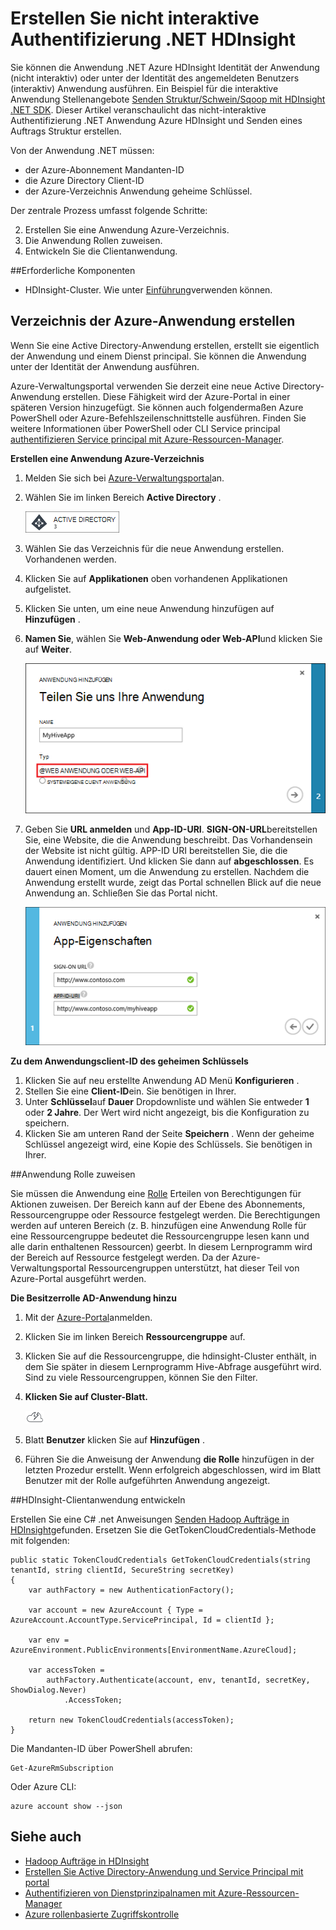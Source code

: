<properties
    pageTitle="Erstellen Sie nicht-interaktive Authentifizierung .NET HDInsight kühlgeometrie | Microsoft Azure"
    description="Erfahren Sie, wie nicht-interaktive Authentifizierung .NET HDInsight erstellt."
    editor="cgronlun"
    manager="jhubbard"
    services="hdinsight"
    documentationCenter=""
    tags="azure-portal"
    authors="mumian"/>

<tags
    ms.service="hdinsight"
    ms.workload="big-data"
    ms.tgt_pltfrm="na"
    ms.devlang="na"
    ms.topic="article"
    ms.date="09/02/2016"
    ms.author="jgao"/>

# <a name="create-non-interactive-authentication-net-hdinsight-applications"></a>Erstellen Sie nicht interaktive Authentifizierung .NET HDInsight

Sie können die Anwendung .NET Azure HDInsight Identität der Anwendung (nicht interaktiv) oder unter der Identität des angemeldeten Benutzers (interaktiv) Anwendung ausführen. Ein Beispiel für die interaktive Anwendung Stellenangebote [Senden Struktur/Schwein/Sqoop mit HDInsight .NET SDK](hdinsight-submit-hadoop-jobs-programmatically.md#submit-hivepigsqoop-jobs-using-hdinsight-net-sdk). Dieser Artikel veranschaulicht das nicht-interaktive Authentifizierung .NET Anwendung Azure HDInsight und Senden eines Auftrags Struktur erstellen.

Von der Anwendung .NET müssen:

- der Azure-Abonnement Mandanten-ID
- die Azure Directory Client-ID
- der Azure-Verzeichnis Anwendung geheime Schlüssel.  

Der zentrale Prozess umfasst folgende Schritte:

2. Erstellen Sie eine Anwendung Azure-Verzeichnis.
2. Die Anwendung Rollen zuweisen.
3. Entwickeln Sie die Clientanwendung.


##<a name="prerequisites"></a>Erforderliche Komponenten

- HDInsight-Cluster. Wie unter [Einführung](hdinsight-hadoop-linux-tutorial-get-started.md#create-cluster)verwenden können. 




## <a name="create-azure-directory-application"></a>Verzeichnis der Azure-Anwendung erstellen 
Wenn Sie eine Active Directory-Anwendung erstellen, erstellt sie eigentlich der Anwendung und einem Dienst principal. Sie können die Anwendung unter der Identität der Anwendung ausführen.

Azure-Verwaltungsportal verwenden Sie derzeit eine neue Active Directory-Anwendung erstellen. Diese Fähigkeit wird der Azure-Portal in einer späteren Version hinzugefügt. Sie können auch folgendermaßen Azure PowerShell oder Azure-Befehlszeilenschnittstelle ausführen. Finden Sie weitere Informationen über PowerShell oder CLI Service principal [authentifizieren Service principal mit Azure-Ressourcen-Manager](../resource-group-authenticate-service-principal.md).

**Erstellen eine Anwendung Azure-Verzeichnis**

1.  Melden Sie sich bei [Azure-Verwaltungsportal]( https://manage.windowsazure.com/)an.
2.  Wählen Sie im linken Bereich **Active Directory** .

    ![Azure klassischen Portal active directory](.\media\hdinsight-create-non-interactive-authentication-dotnet-application\active-directory.png)
    
3.  Wählen Sie das Verzeichnis für die neue Anwendung erstellen. Vorhandenen werden.
4.  Klicken Sie auf **Applikationen** oben vorhandenen Applikationen aufgelistet.
5.  Klicken Sie unten, um eine neue Anwendung hinzufügen auf **Hinzufügen** .
6.  **Namen Sie**, wählen Sie **Web-Anwendung oder Web-API**und klicken Sie auf **Weiter**.

    ![neue Azure active Directory-Anwendung](.\media\hdinsight-create-non-interactive-authentication-dotnet-application\hdinsight-add-ad-application.png)

7.  Geben Sie **URL anmelden** und **App-ID-URI**. **SIGN-ON-URL**bereitstellen Sie, eine Website, die die Anwendung beschreibt. Das Vorhandensein der Website ist nicht gültig. APP-ID URI bereitstellen Sie, die die Anwendung identifiziert. Und klicken Sie dann auf **abgeschlossen**.
Es dauert einen Moment, um die Anwendung zu erstellen.  Nachdem die Anwendung erstellt wurde, zeigt das Portal schnellen Blick auf die neue Anwendung an. Schließen Sie das Portal nicht. 

    ![neue Azure active Directory Anwendungseigenschaften](.\media\hdinsight-create-non-interactive-authentication-dotnet-application\hdinsight-add-ad-application-properties.png)

**Zu dem Anwendungsclient-ID des geheimen Schlüssels**

1.  Klicken Sie auf neu erstellte Anwendung AD Menü **Konfigurieren** .
2.  Stellen Sie eine **Client-ID**ein. Sie benötigen in Ihrer.
3.  Unter **Schlüssel**auf **Dauer** Dropdownliste und wählen Sie entweder **1** oder **2 Jahre**. Der Wert wird nicht angezeigt, bis die Konfiguration zu speichern.
4.  Klicken Sie am unteren Rand der Seite **Speichern** . Wenn der geheime Schlüssel angezeigt wird, eine Kopie des Schlüssels. Sie benötigen in Ihrer.

##<a name="assign-ad-application-to-role"></a>Anwendung Rolle zuweisen

Sie müssen die Anwendung eine [Rolle](../active-directory/role-based-access-built-in-roles.md) Erteilen von Berechtigungen für Aktionen zuweisen. Der Bereich kann auf der Ebene des Abonnements, Ressourcengruppe oder Ressource festgelegt werden. Die Berechtigungen werden auf unteren Bereich (z. B. hinzufügen eine Anwendung Rolle für eine Ressourcengruppe bedeutet die Ressourcengruppe lesen kann und alle darin enthaltenen Ressourcen) geerbt. In diesem Lernprogramm wird der Bereich auf Ressource festgelegt werden.  Da der Azure-Verwaltungsportal Ressourcengruppen unterstützt, hat dieser Teil von Azure-Portal ausgeführt werden. 

**Die Besitzerrolle AD-Anwendung hinzu**

1.  Mit der [Azure-Portal](https://portal.azure.com)anmelden.
2.  Klicken Sie im linken Bereich **Ressourcengruppe** auf.
3.  Klicken Sie auf die Ressourcengruppe, die hdinsight-Cluster enthält, in dem Sie später in diesem Lernprogramm Hive-Abfrage ausgeführt wird. Sind zu viele Ressourcengruppen, können Sie den Filter.
4.  **Klicken Sie auf Cluster-Blatt.**

    ![Cloud und Blitz-Symbol = Schnellstart](./media/hdinsight-hadoop-create-linux-cluster-portal/quickstart.png)
5.  Blatt **Benutzer** klicken Sie auf **Hinzufügen** .
6.  Führen Sie die Anweisung der Anwendung **die Rolle** hinzufügen in der letzten Prozedur erstellt. Wenn erfolgreich abgeschlossen, wird im Blatt Benutzer mit der Rolle aufgeführten Anwendung angezeigt.


##<a name="develop-hdinsight-client-application"></a>HDInsight-Clientanwendung entwickeln

Erstellen Sie eine C# .net Anweisungen [Senden Hadoop Aufträge in HDInsight](hdinsight-submit-hadoop-jobs-programmatically.md#submit-hivepigsqoop-jobs-using-hdinsight-net-sdk)gefunden. Ersetzen Sie die GetTokenCloudCredentials-Methode mit folgenden:

    public static TokenCloudCredentials GetTokenCloudCredentials(string tenantId, string clientId, SecureString secretKey)
    {
        var authFactory = new AuthenticationFactory();

        var account = new AzureAccount { Type = AzureAccount.AccountType.ServicePrincipal, Id = clientId };

        var env = AzureEnvironment.PublicEnvironments[EnvironmentName.AzureCloud];

        var accessToken =
            authFactory.Authenticate(account, env, tenantId, secretKey, ShowDialog.Never)
                .AccessToken;

        return new TokenCloudCredentials(accessToken);
    }

Die Mandanten-ID über PowerShell abrufen:

    Get-AzureRmSubscription

Oder Azure CLI:

    azure account show --json

      
## <a name="see-also"></a>Siehe auch

- [Hadoop Aufträge in HDInsight](hdinsight-submit-hadoop-jobs-programmatically.md)
- [Erstellen Sie Active Directory-Anwendung und Service Principal mit portal](../resource-group-create-service-principal-portal.md)
- [Authentifizieren von Dienstprinzipalnamen mit Azure-Ressourcen-Manager](../resource-group-authenticate-service-principal.md)
- [Azure rollenbasierte Zugriffskontrolle](../active-directory/role-based-access-control-configure.md)
